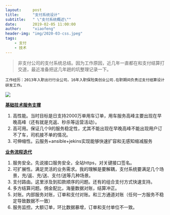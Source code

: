 ```yaml
---
layout:     post
title:      "支付系统设计"
subtitle:   " \"支付系统概述\""
date:       2019-02-05 11:00:00
author:     "xiaofeng"
header-img: "img/2020-03-css.jpeg"
tags:
    - 支付 
    - 技术
---
```


> 非支付公司的支付系统总结。因为工作原因，近几年一直都在和支付结算打交道，最近准备把这几年趟的坑整理记录一下。

    工作经历：2013年入职出行行业公司，16年入职保险类创业公司.在职期间负责过支付结算设计研发工作。
  

![](https://tva1.sinaimg.cn/large/00831rSTgy1gdec1b6os3j31hc0u0798.jpg)


**<u>基础技术服务支撑</u>**

1. 高性能。当时目标是日支持2000万单用车订单，用车服务高峰主要出现在早晚高峰（还有就是充返、秒杀等运营活动）。
2. 高可用。保证几个9的服务稳定性，尤其不能出现在早晚高峰不能出现用户订不了车，司机接不单的情况。
3. 可伸缩性。云服务+ansible+jekins实现能够快速扩容和无感知缩减服务


**<u>业务流程迭代</u>**

1. 服务安全。先说接口服务安全，全站https，对关键接口签名。
2. 可扩展性。满足灵活的业务需求。我的理解是要解耦，支付系统要满足几个场景，充/返、充/送、支付/送等几种场景。
3. 支付路由。这里涉及到扣款顺序的问题。还有的组合支付方式快速支持。
4. 多方结算问题。佣金配比，海量数据对账，结算冲正。
5. 对账。内部服务对账，订单和支付对账。和三方通道对账（任何一方服务不稳定导致数据不一致）
6. 服务监控。大额订单，环比数据暴增，订单和支付单位不一致。





